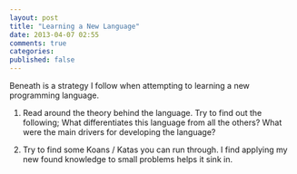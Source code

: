 ```yaml
---
layout: post
title: "Learning a New Language"
date: 2013-04-07 02:55
comments: true
categories: 
published: false
---
```


Beneath is a strategy I follow when attempting to learning a new programming language.

1. Read around the theory behind the language. Try to find out the following; What differentiates this language from all the others? What were the main drivers for developing the language?

2. Try to find some Koans / Katas you can run through. I find applying my new found knowledge to small problems helps it sink in.
